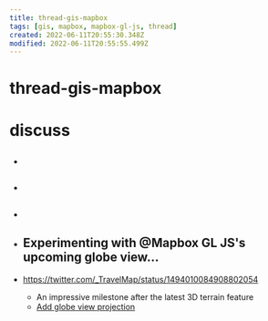 ```yaml
---
title: thread-gis-mapbox
tags: [gis, mapbox, mapbox-gl-js, thread]
created: 2022-06-11T20:55:30.348Z
modified: 2022-06-11T20:55:55.499Z
---
```


# thread-gis-mapbox

# discuss

- ## 

- ## 

- ## 

- ## Experimenting with @Mapbox GL JS's upcoming globe view...
- https://twitter.com/_TravelMap/status/1494010084908802054
  - An impressive milestone after the latest 3D terrain feature
  - [Add globe view projection](https://github.com/mapbox/mapbox-gl-js/pull/11329)
